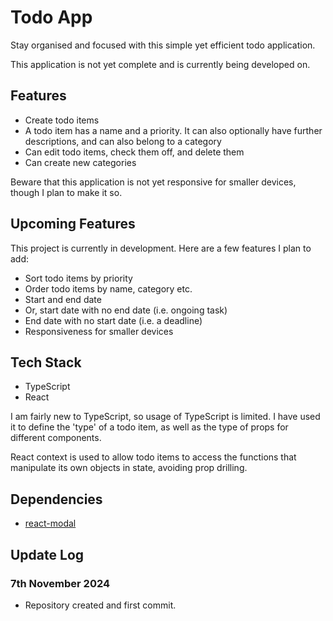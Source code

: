 # Todo App

Stay organised and focused with this simple yet efficient todo application.

This application is not yet complete and is currently being developed on.

## Features

- Create todo items
- A todo item has a name and a priority. It can also optionally have further descriptions, and can also belong to a category
- Can edit todo items, check them off, and delete them
- Can create new categories

Beware that this application is not yet responsive for smaller devices, though I plan to make it so.

## Upcoming Features

This project is currently in development. Here are a few features I plan to add:

- Sort todo items by priority
- Order todo items by name, category etc.
- Start and end date
- Or, start date with no end date (i.e. ongoing task)
- End date with no start date (i.e. a deadline)
- Responsiveness for smaller devices

## Tech Stack

- TypeScript
- React

I am fairly new to TypeScript, so usage of TypeScript is limited. I have used it to define the 'type' of a todo item, as well as the type of props for different components.

React context is used to allow todo items to access the functions that manipulate its own objects in state, avoiding prop drilling.

## Dependencies

- [react-modal](https://www.npmjs.com/package/react-modal)

## Update Log

### 7th November 2024

- Repository created and first commit.
